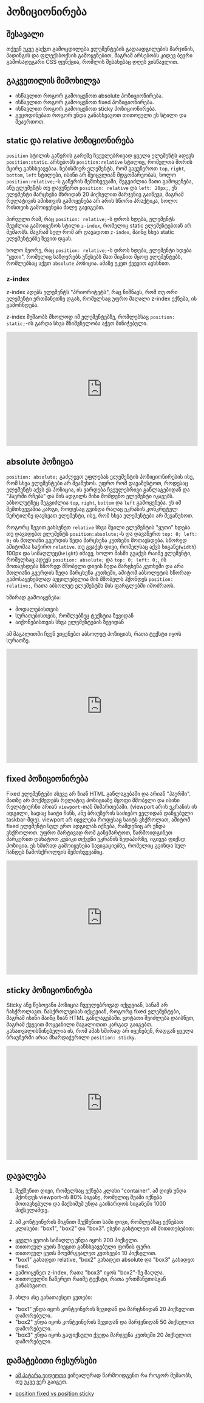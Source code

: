 # პოზიციონირება

## შესავალი

თქვენ უკვე გაქვთ გამოცდილება ელემენტების გადაადგილების მარჯინის, პადინგის და ფლექსბოქსის გამოყენებით, მაგრამ არსებობს კიდევ ბევრი გამოსადეგარი CSS ფუნქცია, რომლის შესახებაც დღეს ვისწავლით.

## გაკვეთილის მიმოხილვა

- ისწავლით როგორ გამოიყენოთ absolute პოზიციონირება.
- ისწავლით როგორ გამოიყენოთ fixed პოზიციონირება.
- ისწავლით როგორ გამოიყენოთ sticky პოზიციონირება.
- გეცოდინებათ როგორ უნდა განასხვავოთ თითოეული ეს სტილი და შეაერთოთ.

## static და relative პოზიციონირება

`position` სტილის გაწერის გარეშე ჩვეულებრივად ყველა ელემენტს ადევს `position:static`. არსებობს `position:relative` სტილიც, რომელთა შორის მცირე განსხვავებაა. ნებისმიერ ელემენტს, რომ გავუწეროთ `top`, `right`, `bottom`, `left` სტილები, ისინი არ შეიცვლიან მდგომარეობას, ხოლო `position:relative;`-ს გაწერის შემთხვევაში, შეგვიძლია მათი გამოყენება, ანუ ელემენტს თუ დავუწერთ `position: relative` და `left: 20px;`, ეს ელემენტი მარცხენა მხრიდან 20 პიქსელით მარჯვნივ გაიწევა, მაგრამ რელატივის ამისთვის გამოყენება არ არის სწორი პრაქტიკა, ხოლო რისთვის გამოიყენება მალე გავიგებთ.

პირველი რამ, რაც `position: relative;`-ს დროს ხდება, ელემენტს შეუძლია გამოიყენოს სტილი `z-index`, რომელიც static ელემენტებთან არ მუშაობს. მაგრამ სულ რომ არ დავადოთ `z-index`, მაინც სხვა static ელემენტებზე ზევით დგას.

ხოლო მეორე, რაც `position: relative;`-ს დროს ხდება, ელემენტი ხდება "ყუთი", რომელიც საზღვრებს უწესებს მათ შიგნით მყოფ ელემენტებს, რომლებსაც აქვთ `absolute` პოზიცია. ამაზე უკეთ ქვევით ავხსნით.

### z-index

z-index ადებს ელემენტს "პრიორიტეტს", რაც ნიშნავს, რომ თუ ორი ელემენტი ერთმანეთზე დგას, რომელსაც უფრო მაღალი z-index ექნება, ის გამოჩნდება.

z-index მუშაობს მხოლოდ იმ ელემენტებზე, რომლებსაც `position: static;`-ის გარდა სხვა მნიშვნელობა აქვთ მინიჭებული.

<iframe height="300" style="width: 100%;" scrolling="no" title="Z-index example" src="https://codepen.io/xazy/embed/LYvNZKZ?default-tab=html%2Cresult&theme-id=dark" frameborder="no" loading="lazy" allowtransparency="true" allowfullscreen="true">
  See the Pen <a href="https://codepen.io/xazy/pen/LYvNZKZ">
  Z-index example</a> by XazyProject (<a href="https://codepen.io/xazy">@xazy</a>)
  on <a href="https://codepen.io">CodePen</a>.
</iframe>


## absolute პოზიცია

`position: absolute;` გაძლევთ უფლებას ელემენტის პოზიციონირების ისე, რომ სხვა ელემენტები არ შეაწუხოს. უფრო რომ დავაზუსტოთ, როდესაც ელემენტს აქვს ეს პოზიცია, ის ვარდება ჩვეულებრივი განლაგებიდან და "ჰაერში რჩება" და მის ადგილს მისი მომდენო ელემენტი იკავებს. აბსოლუტზეც შეგვიძლია `top`, `right`, `bottom` და `left` გამოყენება. ეს იმ შემთხვევაშია კარგი, როდესაც გვინდა რაღაც ეკრანის კონკრეტულ წერტილზე დავსვათ ელემენტი, ისე, რომ სხვა ელემენტები არ შევაწუხოთ. 

როგორც ზევით ვახსენეთ `relative` სხვა შვილი ელემენტის "ყუთი" ხდება. თუ დავადებთ ელემენტს `position:absolute;`-ს და დავაწერთ `top: 0; left: 0;` ის მთლიანი გვერდის ზედა მარცხენა კუთხეში მოთავსდება. სწორედ ამიტომაა საჭირო `relative`. თუ გვაქვს დივი, რომელსაც აქვს სიგანე(`width`) 100px და სიმაღლეც(`height`) იმავე, ხოლო მასში გვაქვს რაიმე ელემენტი, რომელსაც ადევს `position: absolute;` და `top: 0; left: 0;`, ის მოთავსდება სწორედ მშობელი დივის ზედა მარცხენა კუთხეში და არა მთლიანი გვერდის ზედა მარცხენა კუთხეში, ამიტომ აბსოლუტის სწორად გამოსაყენებლად აუცილებელია მის მშობელს ჰქონდეს `position: relative;`, რათა აბსოლუტ ელემენტმა მის ფარგლებში იმოძრაოს.


ხშირად გამოიყენება:

- მოდალებისთვის
- სურათებისთვის, რომლებზეც ტექსტია ზევიდან
- აიქონებისთვის სხვა ელემენტების ზევიდან

ამ მაგალითში ჩვენ ვიყენებთ აბსოლუტ პოზიციას, რათა ტექსტი იყოს სურათზე.

<iframe height="300" style="width: 100%;" scrolling="no" title="Absolute Positioning" src="https://codepen.io/xazy/embed/wvZGoxG?default-tab=html%2Cresult&theme-id=dark" frameborder="no" loading="lazy" allowtransparency="true" allowfullscreen="true">
  See the Pen <a href="https://codepen.io/xazy/pen/wvZGoxG">
  Absolute Positioning</a> by XazyProject (<a href="https://codepen.io/xazy">@xazy</a>)
  on <a href="https://codepen.io">CodePen</a>.
</iframe>

## fixed პოზიციონირება

Fixed ელემენტები ასევე არ ზიან HTML განლაგებაში და არიან "ჰაერში". მათზე არ მოქმედებს რელატივ პოზიციაზე მყოფი მშობელი და ისინი რელატიურნი არიან `viewport`-თან მიმართებაში. (viewport არის ეკრანის ის ადგილი, სადაც საიტი ჩანს, ანუ ბრაუზერის საძიებო ველიდან დაწყებული taskbar-მდე). viewport არ იცვლება როდესაც საიტს ვსქროლათ, ამიტომ fixed ელემენტი სულ ერთ ადგილას იქნება, რამდენიც არ უნდა ვსქროლოთ. უფრო მარტივად რომ განვმარტოთ, წარმოიდგინეთ მარკერით დახატოთ კუბიკი თქვენი ეკრანის ზედაპირზე, იგივეა ფიქსდ პოზიცია. ეს ხშირად გამოიყენება ნავიგაციებზე, რომელიც გვინდა სულ ჩანდეს ჩამოსქროლვის შემთხვევაშიც. 

<iframe height="300" style="width: 100%;" scrolling="no" title="Untitled" src="https://codepen.io/xazy/embed/ExJKNzd?default-tab=html%2Cresult&theme-id=dark" frameborder="no" loading="lazy" allowtransparency="true" allowfullscreen="true">
  See the Pen <a href="https://codepen.io/xazy/pen/ExJKNzd">
  Untitled</a> by XazyProject (<a href="https://codepen.io/xazy">@xazy</a>)
  on <a href="https://codepen.io">CodePen</a>.
</iframe>

## sticky პოზიციონირება

Sticky ანუ წებოვანი პოზიცია ჩვეულებრივად იქცევიან, სანამ არ ჩასქროლავთ. ჩასქროლვისას იქცევიან, როგორც fixed ელემენტები, მაგრამ ისინი მაინც ზიან HTML განლაგებაში. ცოტათი შეიძლება დაიბნეთ, მაგრამ ქვევით მოყვანილი მაგალითით კარგად გაიგებთ. გასათვალისწინებელია ის, რომ ამას ხშირად არ იყენებენ, რადგან ყველა ბრაუზერში არაა მხარდაჭერილი `position: sticky`.

<iframe height="300" style="width: 100%;" scrolling="no" title="Sticky positioning example" src="https://codepen.io/xazy/embed/eYoZBqK?default-tab=html%2Cresult&theme-id=dark" frameborder="no" loading="lazy" allowtransparency="true" allowfullscreen="true">
  See the Pen <a href="https://codepen.io/xazy/pen/eYoZBqK">
  Sticky positioning example</a> by XazyProject (<a href="https://codepen.io/xazy">@xazy</a>)
  on <a href="https://codepen.io">CodePen</a>.
</iframe>

## დავალება

1. შექმენით დივი, რომელსაც ექნება კლასი "container". ამ დივს უნდა ჰქონდეს viewport-ის 80% სიგანე, რომელიც შუაში იქნება მოთავსებული და მაქსიმუმ უნდა გაიზარდოს სიგანეში 1000 პიქსელამდე.

2. ამ კონტეინერის შიგნით შექმენით სამი დივი, რომლებსაც ექნებათ კლასები: "box1", "box2" და "box3". ესენი გასტილეთ ამ მითითებებით:
  - ყველა ყუთის სიმაღლე უნდა იყოს 200 პიქსელი.
  - თითოეულ ყუთს მიეცით განსხვავებული ფონის ფერი.
  - თითოეულ ყუთს მოუმრგვალეთ კუთხეები 10 პიქსელით.
  - "box1" გახადეთ relative, "box2" გახადეთ absolute და "box3" გახადეთ fixed.
  - გამოიყენეთ z-index, რათა "box3" იყოს "box2"-ზე მაღლა.
  - თითოეულში ჩაწერეთ რაიმე ტექსტი, რათა ერთმანეთისგან განასხვაოთ.

3. ახლა ასე განათავსეთ ყუთები:
  - "box1" უნდა იყოს კონტეინერის ზევიდან და მარცხნიდან 20 პიქსელით დაშორებული.
  - "box2" უნდა იყოს კონტეინერის ზევიდან და მარჯვნიდან 50 პიქსელით დაშორებული.
  - "box3" უნდა იყოს გაფიქსული ქვედა მარჯვენა კუთხეში 20 პიქსელით დაშორებული.

## დამატებითი რესურსები

- [ამ პატარა ვიდეოთი](https://www.youtube.com/watch?v=jx5jmI0UlXU) ვიზუალურად წარმოიდგენთ რა როგორ მუშაობს, თუ უკვე ვერ გაიგეთ.

- [position fixed vs position sticky](https://www.kevinpowell.co/article/positition-fixed-vs-sticky/)